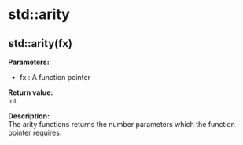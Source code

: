 # std::arity

## std::arity(fx)
**Parameters:**
* fx : A function pointer

**Return value:**  
int

**Description:**  
The arity functions returns the number parameters which the function pointer requires.